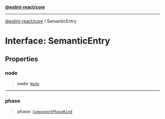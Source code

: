 [**@eslint-react/core**](../README.md)

***

[@eslint-react/core](../README.md) / SemanticEntry

# Interface: SemanticEntry

## Properties

### node

> **node**: [`Node`](../-internal-/type-aliases/Node.md)

***

### phase

> **phase**: [`ComponentPhaseKind`](../type-aliases/ComponentPhaseKind.md)
